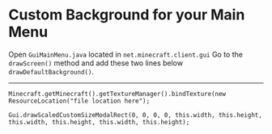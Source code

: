 # Custom Background for your Main Menu
Open `GuiMainMenu.java` located in `net.minecraft.client.gui` 
Go to the `drawScreen()` method and add these two lines below `drawDefaultBackground()`.

****
`Minecraft.getMinecraft().getTextureManager().bindTexture(new ResourceLocation("file location here");`

`Gui.drawScaledCustomSizeModalRect(0, 0, 0, 0, this.width, this.height, this.width, this.height, this.width, this.height);`

